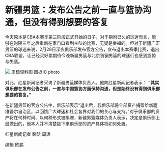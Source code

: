 # 新疆男篮：发布公告之前一直与篮协沟通，但没有得到想要的答复

今天原本是CBA本赛季第三阶段正式开始的日子，对于期盼已久的球迷而言，能够在时隔三年之后重新在家门口看到主队的比赛，无疑是幸福的。但对于新疆广汇男篮的球迷来说，2月28日深夜俱乐部发布官方公告，宣布退出本赛季比赛，退出CBA联盟，让已经买好票期待今晚新疆男篮与北京首钢男篮的球迷们也感到震惊与失落。

![](https://inews.gtimg.com/om_bt/OpM3dgMEsPbJEs5mBd7OZwJbf5Wf55Sj-8--QVmPYm_-MAA/1000)
周琦资料图 图据IC photo

对此，红星新闻记者采访了新疆男篮媒体负责人。他向红星新闻记者表示：
**“其实俱乐部在发布公告之前，一直与中国篮协方面保持沟通，但是始终没有得到俱乐部想要的答复。”**

在新疆男篮的官方公告中，俱乐部表示“退出后，我俱乐部将全部资产捐赠给新疆维吾尔自治区，以回馈广大球迷和社会各界对我们的关心与支持。”对于俱乐部的资产将在何种时间、以何种形式被捐赠，新疆男篮媒体负责人表示，决定是俱乐部上层做出的，他本人并不清楚接下来俱乐部的资产具体将如何处置。

红星新闻记者 裴晗 周瑶

编辑 欧鹏

